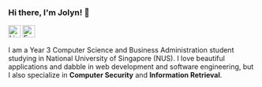 ### Hi there, I'm Jolyn!  👋
[<img src="https://edent.github.io/SuperTinyIcons/images/svg/linkedin.svg" width="25" title="LinkedIn" />](https://www.linkedin.com/in/jolyn-tan-488714b7/) 
[<img src="https://edent.github.io/SuperTinyIcons/images/svg/email.svg" width="25" title="Email" />](mailto:jolyn.tan.sq@u.nus.edu)

I am a Year 3 Computer Science and Business Administration student studying in National University of Singapore (NUS). I love beautiful applications and dabble in web development and software engineering, but I also specialize in **Computer Security** and **Information Retrieval**. 

<!--
**jolynnn8D/jolynnn8D** is a ✨ _special_ ✨ repository because its `README.md` (this file) appears on your GitHub profile.
[![Jolyn's github stats](https://github-readme-stats.vercel.app/api?username=jolynnn8D&show_icons=true&theme=kacho_ga)](https://github.com/jolynnn8D/github-readme-stats)
[![Top Langs](https://github-readme-stats.vercel.app/api/top-langs/?username=jolynnn8D&layout=compact&theme=kacho_ga)](https://github.com/jolynnn8D/github-readme-stats)
Here are some ideas to get you started:

- 🔭 I’m currently working on ...
- 🌱 I’m currently learning ...
- 👯 I’m looking to collaborate on ...
- 🤔 I’m looking for help with ...
- 💬 Ask me about ...
- 📫 How to reach me: .
- 😄 Pronouns: ...
- ⚡ Fun fact: ...
-->
